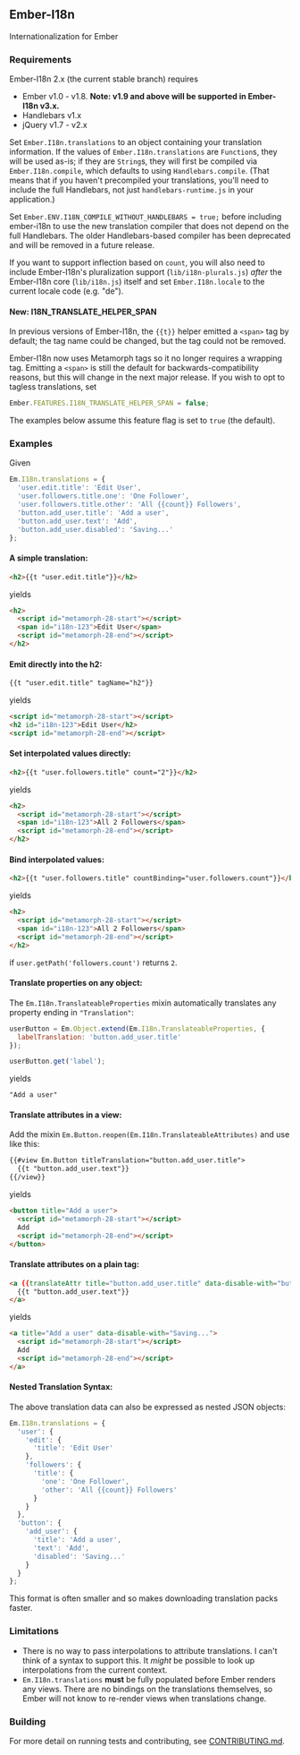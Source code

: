 ## Ember-I18n

Internationalization for Ember

### Requirements

Ember-I18n 2.x (the current stable branch) requires

 * Ember v1.0 - v1.8. **Note: v1.9 and above will be supported in Ember-I18n v3.x.**
 * Handlebars v1.x
 * jQuery v1.7 - v2.x

Set `Ember.I18n.translations` to an object containing your translation
information. If the values of `Ember.I18n.translations` are `Function`s,
they will be used as-is; if they are `String`s, they will first be
compiled via `Ember.I18n.compile`, which defaults to using
`Handlebars.compile`. (That means that if you haven't precompiled your
translations, you'll need to include the full Handlebars, not just
`handlebars-runtime.js` in your application.)

Set `Ember.ENV.I18N_COMPILE_WITHOUT_HANDLEBARS = true;` before including
ember-i18n to use the new translation compiler that does not depend on the full
Handlebars. The older Handlebars-based compiler has been deprecated and
will be removed in a future release.

If you want to support inflection based on `count`, you will
also need to include Ember-I18n's pluralization support (`lib/i18n-plurals.js`)
*after* the Ember-I18n core (`lib/i18n.js`) itself and set `Ember.I18n.locale`
to the current locale code (e.g. "de").

#### New: I18N_TRANSLATE_HELPER_SPAN

In previous versions of Ember-I18n, the `{{t}}` helper emitted a `<span>` tag
by default; the tag name could be changed, but the tag could not be removed.

Ember-I18n now uses Metamorph tags so it no longer requires a wrapping tag.
Emitting a `<span>` is still the default for backwards-compatibility reasons,
but this will change in the next major release. If you wish to opt to
tagless translations, set

```js
Ember.FEATURES.I18N_TRANSLATE_HELPER_SPAN = false;
```

The examples below assume this feature flag is set to `true` (the default).

### Examples

Given
```javascript
Em.I18n.translations = {
  'user.edit.title': 'Edit User',
  'user.followers.title.one': 'One Follower',
  'user.followers.title.other': 'All {{count}} Followers',
  'button.add_user.title': 'Add a user',
  'button.add_user.text': 'Add',
  'button.add_user.disabled': 'Saving...'
};
```

#### A simple translation:
```html
<h2>{{t "user.edit.title"}}</h2>
```
yields
```html
<h2>
  <script id="metamorph-28-start"></script>
  <span id="i18n-123">Edit User</span>
  <script id="metamorph-28-end"></script>
</h2>
```

#### Emit directly into the h2:
```html
{{t "user.edit.title" tagName="h2"}}
```
yields
```html
<script id="metamorph-28-start"></script>
<h2 id="i18n-123">Edit User</h2>
<script id="metamorph-28-end"></script>
```

#### Set interpolated values directly:
```html
<h2>{{t "user.followers.title" count="2"}}</h2>
```
yields
```html
<h2>
  <script id="metamorph-28-start"></script>
  <span id="i18n-123">All 2 Followers</span>
  <script id="metamorph-28-end"></script>
</h2>
```

#### Bind interpolated values:
```html
<h2>{{t "user.followers.title" countBinding="user.followers.count"}}</h2>
```
yields
```html
<h2>
  <script id="metamorph-28-start"></script>
  <span id="i18n-123">All 2 Followers</span>
  <script id="metamorph-28-end"></script>
</h2>
```
if `user.getPath('followers.count')` returns `2`.

#### Translate properties on any object:

The `Em.I18n.TranslateableProperties` mixin automatically translates
any property ending in `"Translation"`:
```javascript
userButton = Em.Object.extend(Em.I18n.TranslateableProperties, {
  labelTranslation: 'button.add_user.title'
});

userButton.get('label');
```
yields

    "Add a user"

#### Translate attributes in a view:

Add the mixin `Em.Button.reopen(Em.I18n.TranslateableAttributes)` and use like this:

```html
{{#view Em.Button titleTranslation="button.add_user.title">
  {{t "button.add_user.text"}}
{{/view}}
```
yields
```html
<button title="Add a user">
  <script id="metamorph-28-start"></script>
  Add
  <script id="metamorph-28-end"></script>
</button>
```

#### Translate attributes on a plain tag:
```html
<a {{translateAttr title="button.add_user.title" data-disable-with="button.add_user.disabled"}}>
  {{t "button.add_user.text"}}
</a>
```
yields
```html
<a title="Add a user" data-disable-with="Saving...">
  <script id="metamorph-28-start"></script>
  Add
  <script id="metamorph-28-end"></script>
</a>
```
#### Nested Translation Syntax:

The above translation data can also be expressed as nested JSON objects:
```javascript
Em.I18n.translations = {
  'user': {
    'edit': {
      'title': 'Edit User'
    },
    'followers': {
      'title': {
        'one': 'One Follower',
        'other': 'All {{count}} Followers'
      }
    }
  },
  'button': {
    'add_user': {
      'title': 'Add a user',
      'text': 'Add',
      'disabled': 'Saving...'
    }
  }
};
```
This format is often smaller and so makes downloading translation packs faster.

### Limitations

 * There is no way to pass interpolations to attribute translations. I can't
   think of a syntax to support this. It *might* be possible to look up
   interpolations from the current context.
 * `Em.I18n.translations` **must** be fully populated before Ember
   renders any views. There are no bindings on the translations themselves,
   so Ember will not know to re-render views when translations change.

### Building

For more detail on running tests and contributing, see [CONTRIBUTING.md](https://github.com/jamesarosen/ember-i18n/blob/master/CONTRIBUTING.md).
